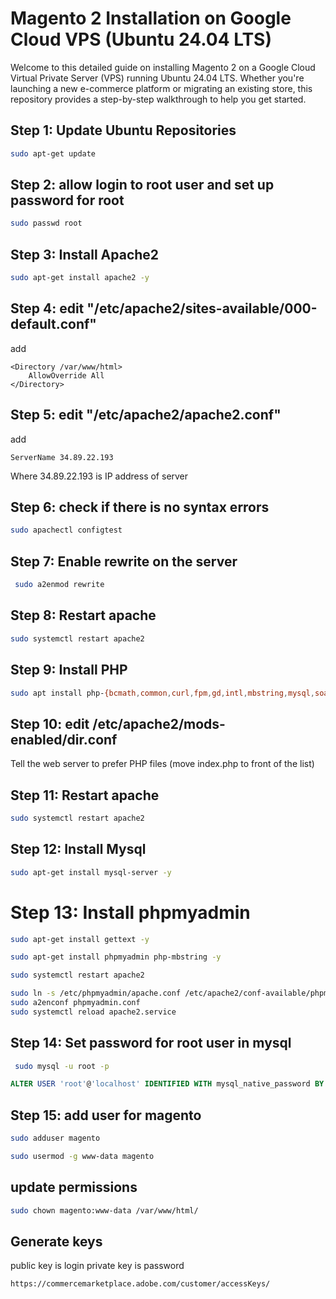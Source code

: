# Magento 2 Installation on Google Cloud VPS (Ubuntu 24.04 LTS)

Welcome to this detailed guide on installing Magento 2 on a Google Cloud Virtual Private Server (VPS) running Ubuntu 24.04 LTS. Whether you're launching a new e-commerce platform or migrating an existing store, this repository provides a step-by-step walkthrough to help you get started.

## Step 1: Update Ubuntu Repositories

```bash
sudo apt-get update
```
## Step 2: allow login to root user and set up password for root

```bash
sudo passwd root
```

## Step 3: Install Apache2
```bash
sudo apt-get install apache2 -y
```

## Step 4: edit "/etc/apache2/sites-available/000-default.conf"

add
```
<Directory /var/www/html>
    AllowOverride All
</Directory>
```

## Step 5: edit "/etc/apache2/apache2.conf"

add
```
ServerName 34.89.22.193
```

Where 34.89.22.193 is IP address of server

## Step 6: check if there is no syntax errors

```bash
sudo apachectl configtest
```

## Step 7: Enable rewrite on the server
```bash
 sudo a2enmod rewrite
```

## Step 8: Restart apache
```bash
sudo systemctl restart apache2
```

## Step 9: Install PHP

```bash
sudo apt install php-{bcmath,common,curl,fpm,gd,intl,mbstring,mysql,soap,xml,xsl,zip,cli} libapache2-mod-php zip unzip -y
```

## Step 10: edit /etc/apache2/mods-enabled/dir.conf

Tell the web server to prefer PHP files (move index.php to front of the list)

## Step 11: Restart apache

```bash
sudo systemctl restart apache2
```

## Step 12: Install Mysql
```bash
sudo apt-get install mysql-server -y
```

# Step 13: Install phpmyadmin
```bash
sudo apt-get install gettext -y    
```

```bash
sudo apt-get install phpmyadmin php-mbstring -y
```

```bash
sudo systemctl restart apache2
```

```bash
sudo ln -s /etc/phpmyadmin/apache.conf /etc/apache2/conf-available/phpmyadmin.conf
sudo a2enconf phpmyadmin.conf
sudo systemctl reload apache2.service
```

## Step 14: Set password for root user in mysql
```bash
 sudo mysql -u root -p
```

```sql
ALTER USER 'root'@'localhost' IDENTIFIED WITH mysql_native_password BY 'new_password';
```

## Step 15: add user for magento
```bash
sudo adduser magento
```

```bash
sudo usermod -g www-data magento
```

## update permissions
```bash
sudo chown magento:www-data /var/www/html/
```

## Generate keys
public key is login private key is password
```
https://commercemarketplace.adobe.com/customer/accessKeys/
```




